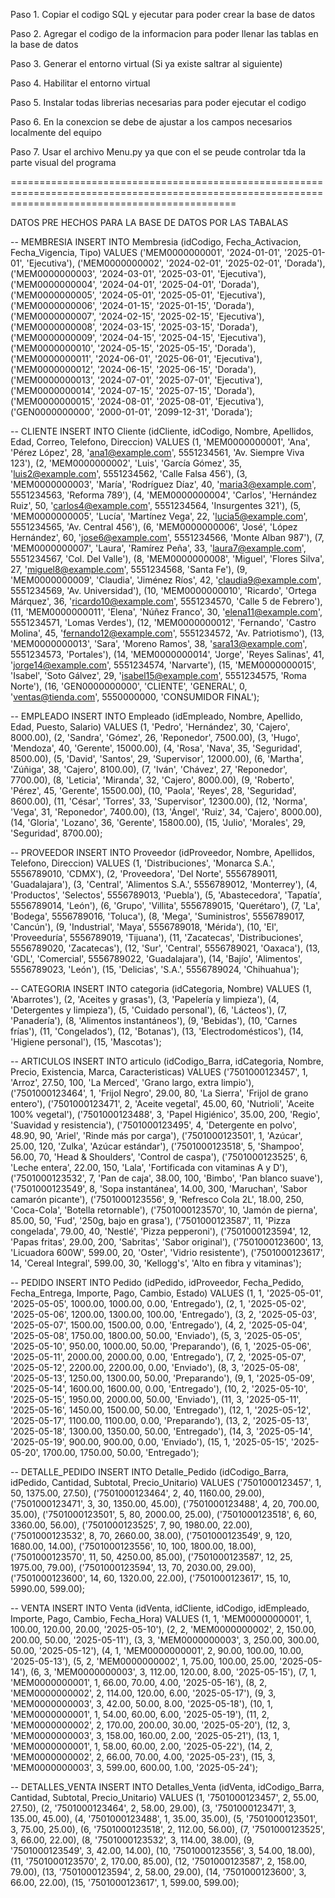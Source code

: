 Paso 1. Copiar el codigo SQL y ejecutar para poder crear la base de datos

Paso 2. Agregar el codigo de la informacion para poder llenar las tablas en la base de datos

Paso 3. Generar el entorno virtual (Si ya existe saltrar al siguiente)

Paso 4. Habilitar el entorno virtual

Paso 5. Instalar todas librerias necesarias para poder ejecutar el codigo

Paso 6. En la conexcion se debe de ajustar a los campos necesarios localmente del equipo

Paso 7. Usar el archivo Menu.py ya que con el se peude controlar tda la parte visual del programa 

===================================================================================================================================================

DATOS PRE HECHOS PARA LA BASE DE DATOS POR LAS TABALAS 

-- MEMBRESIA
INSERT INTO Membresia (idCodigo, Fecha_Activacion, Fecha_Vigencia, Tipo) VALUES
('MEM0000000001', '2024-01-01', '2025-01-01', 'Ejecutiva'),
('MEM0000000002', '2024-02-01', '2025-02-01', 'Dorada'),
('MEM0000000003', '2024-03-01', '2025-03-01', 'Ejecutiva'),
('MEM0000000004', '2024-04-01', '2025-04-01', 'Dorada'),
('MEM0000000005', '2024-05-01', '2025-05-01', 'Ejecutiva'),
('MEM0000000006', '2024-01-15', '2025-01-15', 'Dorada'),
('MEM0000000007', '2024-02-15', '2025-02-15', 'Ejecutiva'),
('MEM0000000008', '2024-03-15', '2025-03-15', 'Dorada'),
('MEM0000000009', '2024-04-15', '2025-04-15', 'Ejecutiva'),
('MEM0000000010', '2024-05-15', '2025-05-15', 'Dorada'),
('MEM0000000011', '2024-06-01', '2025-06-01', 'Ejecutiva'),
('MEM0000000012', '2024-06-15', '2025-06-15', 'Dorada'),
('MEM0000000013', '2024-07-01', '2025-07-01', 'Ejecutiva'),
('MEM0000000014', '2024-07-15', '2025-07-15', 'Dorada'),
('MEM0000000015', '2024-08-01', '2025-08-01', 'Ejecutiva'),
('GEN0000000000', '2000-01-01', '2099-12-31', 'Dorada');

-- CLIENTE 
INSERT INTO Cliente (idCliente, idCodigo, Nombre, Apellidos, Edad, Correo, Telefono, Direccion) VALUES
(1, 'MEM0000000001', 'Ana', 'Pérez López', 28, 'ana1@example.com', 5551234561, 'Av. Siempre Viva 123'),
(2, 'MEM0000000002', 'Luis', 'García Gómez', 35, 'luis2@example.com', 5551234562, 'Calle Falsa 456'),
(3, 'MEM0000000003', 'María', 'Rodríguez Díaz', 40, 'maria3@example.com', 5551234563, 'Reforma 789'),
(4, 'MEM0000000004', 'Carlos', 'Hernández Ruiz', 50, 'carlos4@example.com', 5551234564, 'Insurgentes 321'),
(5, 'MEM0000000005', 'Lucía', 'Martínez Vega', 22, 'lucia5@example.com', 5551234565, 'Av. Central 456'),
(6, 'MEM0000000006', 'José', 'López Hernández', 60, 'jose6@example.com', 5551234566, 'Monte Alban 987'),
(7, 'MEM0000000007', 'Laura', 'Ramírez Peña', 33, 'laura7@example.com', 5551234567, 'Col. Del Valle'),
(8, 'MEM0000000008', 'Miguel', 'Flores Silva', 27, 'miguel8@example.com', 5551234568, 'Santa Fe'),
(9, 'MEM0000000009', 'Claudia', 'Jiménez Ríos', 42, 'claudia9@example.com', 5551234569, 'Av. Universidad'),
(10, 'MEM0000000010', 'Ricardo', 'Ortega Márquez', 36, 'ricardo10@example.com', 5551234570, 'Calle 5 de Febrero'),
(11, 'MEM0000000011', 'Elena', 'Núñez Franco', 30, 'elena11@example.com', 5551234571, 'Lomas Verdes'),
(12, 'MEM0000000012', 'Fernando', 'Castro Molina', 45, 'fernando12@example.com', 5551234572, 'Av. Patriotismo'),
(13, 'MEM0000000013', 'Sara', 'Moreno Ramos', 38, 'sara13@example.com', 5551234573, 'Portales'),
(14, 'MEM0000000014', 'Jorge', 'Reyes Salinas', 41, 'jorge14@example.com', 5551234574, 'Narvarte'),
(15, 'MEM0000000015', 'Isabel', 'Soto Gálvez', 29, 'isabel15@example.com', 5551234575, 'Roma Norte'),
(16, 'GEN0000000000', 'CLIENTE', 'GENERAL', 0, 'ventas@tienda.com', 5550000000, 'CONSUMIDOR FINAL');

-- EMPLEADO 
INSERT INTO Empleado (idEmpleado, Nombre, Apellido, Edad, Puesto, Salario) VALUES
(1, 'Pedro', 'Hernández', 30, 'Cajero', 8000.00),
(2, 'Sandra', 'Gómez', 26, 'Reponedor', 7500.00),
(3, 'Hugo', 'Mendoza', 40, 'Gerente', 15000.00),
(4, 'Rosa', 'Nava', 35, 'Seguridad', 8500.00),
(5, 'David', 'Santos', 29, 'Supervisor', 12000.00),
(6, 'Martha', 'Zúñiga', 38, 'Cajero', 8100.00),
(7, 'Iván', 'Chávez', 27, 'Reponedor', 7700.00),
(8, 'Leticia', 'Miranda', 32, 'Cajero', 8000.00),
(9, 'Roberto', 'Pérez', 45, 'Gerente', 15500.00),
(10, 'Paola', 'Reyes', 28, 'Seguridad', 8600.00),
(11, 'César', 'Torres', 33, 'Supervisor', 12300.00),
(12, 'Norma', 'Vega', 31, 'Reponedor', 7400.00),
(13, 'Ángel', 'Ruiz', 34, 'Cajero', 8000.00),
(14, 'Gloria', 'Lozano', 36, 'Gerente', 15800.00),
(15, 'Julio', 'Morales', 29, 'Seguridad', 8700.00);

-- PROVEEDOR 
INSERT INTO Proveedor (idProveedor, Nombre, Apellidos, Telefono, Direccion) VALUES
(1, 'Distribuciones', 'Monarca S.A.', 5556789010, 'CDMX'),
(2, 'Proveedora', 'Del Norte', 5556789011, 'Guadalajara'),
(3, 'Central', 'Alimentos S.A.', 5556789012, 'Monterrey'),
(4, 'Productos', 'Selectos', 5556789013, 'Puebla'),
(5, 'Abastecedora', 'Tapatía', 5556789014, 'León'),
(6, 'Grupo', 'Villita', 5556789015, 'Querétaro'),
(7, 'La', 'Bodega', 5556789016, 'Toluca'),
(8, 'Mega', 'Suministros', 5556789017, 'Cancún'),
(9, 'Industrial', 'Maya', 5556789018, 'Mérida'),
(10, 'El', 'Proveeduría', 5556789019, 'Tijuana'),
(11, 'Zacatecas', 'Distribuciones', 5556789020, 'Zacatecas'),
(12, 'Sur', 'Central', 5556789021, 'Oaxaca'),
(13, 'GDL', 'Comercial', 5556789022, 'Guadalajara'),
(14, 'Bajío', 'Alimentos', 5556789023, 'León'),
(15, 'Delicias', 'S.A.', 5556789024, 'Chihuahua');

-- CATEGORIA
INSERT INTO categoria (idCategoria, Nombre) VALUES 
(1, 'Abarrotes'),
(2, 'Aceites y grasas'),
(3, 'Papelería y limpieza'),
(4, 'Detergentes y limpieza'),
(5, 'Cuidado personal'),
(6, 'Lácteos'),
(7, 'Panadería'),
(8, 'Alimentos instantáneos'),
(9, 'Bebidas'),
(10, 'Carnes frías'),
(11, 'Congelados'),
(12, 'Botanas'),
(13, 'Electrodomésticos'),
(14, 'Higiene personal'),
(15, 'Mascotas');

-- ARTICULOS
INSERT INTO articulo (idCodigo_Barra, idCategoria, Nombre, Precio, Existencia, Marca, Caracteristicas) VALUES
('7501000123457', 1, 'Arroz', 27.50, 100, 'La Merced', 'Grano largo, extra limpio'),
('7501000123464', 1, 'Frijol Negro', 29.00, 80, 'La Sierra', 'Frijol de grano entero'),
('7501000123471', 2, 'Aceite vegetal', 45.00, 60, 'Nutrioli', 'Aceite 100% vegetal'),
('7501000123488', 3, 'Papel Higiénico', 35.00, 200, 'Regio', 'Suavidad y resistencia'),
('7501000123495', 4, 'Detergente en polvo', 48.90, 90, 'Ariel', 'Rinde más por carga'),
('7501000123501', 1, 'Azúcar', 25.00, 120, 'Zulka', 'Azúcar estándar'),
('7501000123518', 5, 'Shampoo', 56.00, 70, 'Head & Shoulders', 'Control de caspa'),
('7501000123525', 6, 'Leche entera', 22.00, 150, 'Lala', 'Fortificada con vitaminas A y D'),
('7501000123532', 7, 'Pan de caja', 38.00, 100, 'Bimbo', 'Pan blanco suave'),
('7501000123549', 8, 'Sopa instantánea', 14.00, 300, 'Maruchan', 'Sabor camarón picante'),
('7501000123556', 9, 'Refresco Cola 2L', 18.00, 250, 'Coca-Cola', 'Botella retornable'),
('7501000123570', 10, 'Jamón de pierna', 85.00, 50, 'Fud', '250g, bajo en grasa'),
('7501000123587', 11, 'Pizza congelada', 79.00, 40, 'Nestlé', 'Pizza pepperoni'),
('7501000123594', 12, 'Papas fritas', 29.00, 200, 'Sabritas', 'Sabor original'),
('7501000123600', 13, 'Licuadora 600W', 599.00, 20, 'Oster', 'Vidrio resistente'),
('7501000123617', 14, 'Cereal Integral', 599.00, 30, 'Kellogg\'s', 'Alto en fibra y vitaminas');


-- PEDIDO
INSERT INTO Pedido (idPedido, idProveedor, Fecha_Pedido, Fecha_Entrega, Importe, Pago, Cambio, Estado) VALUES
(1, 1, '2025-05-01', '2025-05-05', 1000.00, 1000.00, 0.00, 'Entregado'),
(2, 1, '2025-05-02', '2025-05-06', 1200.00, 1300.00, 100.00, 'Entregado'),
(3, 2, '2025-05-03', '2025-05-07', 1500.00, 1500.00, 0.00, 'Entregado'),
(4, 2, '2025-05-04', '2025-05-08', 1750.00, 1800.00, 50.00, 'Enviado'),
(5, 3, '2025-05-05', '2025-05-10', 950.00, 1000.00, 50.00, 'Preparando'),
(6, 1, '2025-05-06', '2025-05-11', 2000.00, 2000.00, 0.00, 'Entregado'),
(7, 2, '2025-05-07', '2025-05-12', 2200.00, 2200.00, 0.00, 'Enviado'),
(8, 3, '2025-05-08', '2025-05-13', 1250.00, 1300.00, 50.00, 'Preparando'),
(9, 1, '2025-05-09', '2025-05-14', 1600.00, 1600.00, 0.00, 'Entregado'),
(10, 2, '2025-05-10', '2025-05-15', 1950.00, 2000.00, 50.00, 'Enviado'),
(11, 3, '2025-05-11', '2025-05-16', 1450.00, 1500.00, 50.00, 'Entregado'),
(12, 1, '2025-05-12', '2025-05-17', 1100.00, 1100.00, 0.00, 'Preparando'),
(13, 2, '2025-05-13', '2025-05-18', 1300.00, 1350.00, 50.00, 'Entregado'),
(14, 3, '2025-05-14', '2025-05-19', 900.00, 900.00, 0.00, 'Enviado'),
(15, 1, '2025-05-15', '2025-05-20', 1700.00, 1750.00, 50.00, 'Entregado');

-- DETALLE_PEDIDO
INSERT INTO Detalle_Pedido (idCodigo_Barra, idPedido, Cantidad, Subtotal, Precio_Unitario) VALUES
('7501000123457', 1, 50, 1375.00, 27.50),
('7501000123464', 2, 40, 1160.00, 29.00),
('7501000123471', 3, 30, 1350.00, 45.00),
('7501000123488', 4, 20, 700.00, 35.00),
('7501000123501', 5, 80, 2000.00, 25.00),
('7501000123518', 6, 60, 3360.00, 56.00),
('7501000123525', 7, 90, 1980.00, 22.00),
('7501000123532', 8, 70, 2660.00, 38.00),
('7501000123549', 9, 120, 1680.00, 14.00),
('7501000123556', 10, 100, 1800.00, 18.00),
('7501000123570', 11, 50, 4250.00, 85.00),
('7501000123587', 12, 25, 1975.00, 79.00),
('7501000123594', 13, 70, 2030.00, 29.00),
('7501000123600', 14, 60, 1320.00, 22.00),
('7501000123617', 15, 10, 5990.00, 599.00);


-- VENTA
INSERT INTO Venta (idVenta, idCliente, idCodigo, idEmpleado, Importe, Pago, Cambio, Fecha_Hora) VALUES
(1, 1, 'MEM0000000001', 1, 100.00, 120.00, 20.00, '2025-05-10'),
(2, 2, 'MEM0000000002', 2, 150.00, 200.00, 50.00, '2025-05-11'),
(3, 3, 'MEM0000000003', 3, 250.00, 300.00, 50.00, '2025-05-12'),
(4, 1, 'MEM0000000001', 2, 90.00, 100.00, 10.00, '2025-05-13'),
(5, 2, 'MEM0000000002', 1, 75.00, 100.00, 25.00, '2025-05-14'),
(6, 3, 'MEM0000000003', 3, 112.00, 120.00, 8.00, '2025-05-15'),
(7, 1, 'MEM0000000001', 1, 66.00, 70.00, 4.00, '2025-05-16'),
(8, 2, 'MEM0000000002', 2, 114.00, 120.00, 6.00, '2025-05-17'),
(9, 3, 'MEM0000000003', 3, 42.00, 50.00, 8.00, '2025-05-18'),
(10, 1, 'MEM0000000001', 1, 54.00, 60.00, 6.00, '2025-05-19'),
(11, 2, 'MEM0000000002', 2, 170.00, 200.00, 30.00, '2025-05-20'),
(12, 3, 'MEM0000000003', 3, 158.00, 160.00, 2.00, '2025-05-21'),
(13, 1, 'MEM0000000001', 1, 58.00, 60.00, 2.00, '2025-05-22'),
(14, 2, 'MEM0000000002', 2, 66.00, 70.00, 4.00, '2025-05-23'),
(15, 3, 'MEM0000000003', 3, 599.00, 600.00, 1.00, '2025-05-24');

-- DETALLES_VENTA
INSERT INTO Detalles_Venta (idVenta, idCodigo_Barra, Cantidad, Subtotal, Precio_Unitario) VALUES
(1, '7501000123457', 2, 55.00, 27.50),
(2, '7501000123464', 2, 58.00, 29.00),
(3, '7501000123471', 3, 135.00, 45.00),
(4, '7501000123488', 1, 35.00, 35.00),
(5, '7501000123501', 3, 75.00, 25.00),
(6, '7501000123518', 2, 112.00, 56.00),
(7, '7501000123525', 3, 66.00, 22.00),
(8, '7501000123532', 3, 114.00, 38.00),
(9, '7501000123549', 3, 42.00, 14.00),
(10, '7501000123556', 3, 54.00, 18.00),
(11, '7501000123570', 2, 170.00, 85.00),
(12, '7501000123587', 2, 158.00, 79.00),
(13, '7501000123594', 2, 58.00, 29.00),
(14, '7501000123600', 3, 66.00, 22.00),
(15, '7501000123617', 1, 599.00, 599.00);